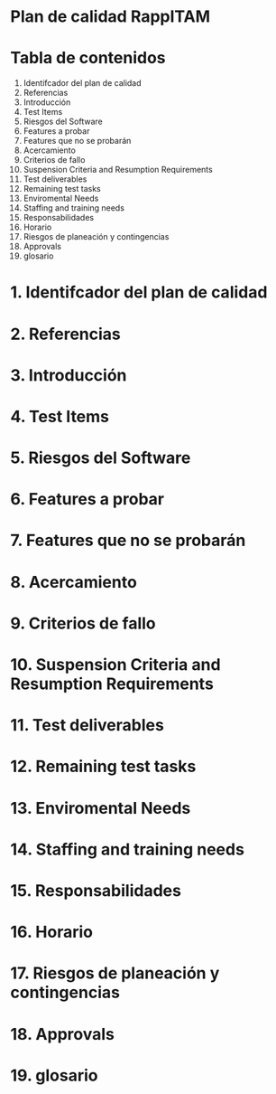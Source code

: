# Plan de calidad RappITAM


# Tabla de contenidos

1. Identifcador del plan de calidad
2. Referencias
3. Introducción
4. Test Items
5. Riesgos del Software
6. Features a probar
7. Features que no se probarán
8. Acercamiento
9. Criterios de fallo
10. Suspension Criteria and Resumption Requirements
11. Test deliverables
12. Remaining test tasks
13. Enviromental Needs
14. Staffing and training needs
15. Responsabilidades
16. Horario
17. Riesgos de planeación y contingencias
18. Approvals
19. glosario

# 1. Identifcador del plan de calidad
# 2. Referencias
# 3. Introducción
# 4. Test Items
# 5. Riesgos del Software
# 6. Features a probar
# 7. Features que no se probarán
# 8. Acercamiento
# 9. Criterios de fallo
# 10. Suspension Criteria and Resumption Requirements
# 11. Test deliverables
# 12. Remaining test tasks
# 13. Enviromental Needs
# 14. Staffing and training needs
# 15. Responsabilidades
# 16. Horario
# 17. Riesgos de planeación y contingencias
# 18. Approvals
# 19. glosario


